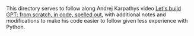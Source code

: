 This directory serves to follow along Andrej Karpathys video [Let's build GPT: from scratch, in code, spelled out](https://www.youtube.com/watch?v=kCc8FmEb1nY),
with additional notes and modifications to make his code easier to follow given less experience with Python. 